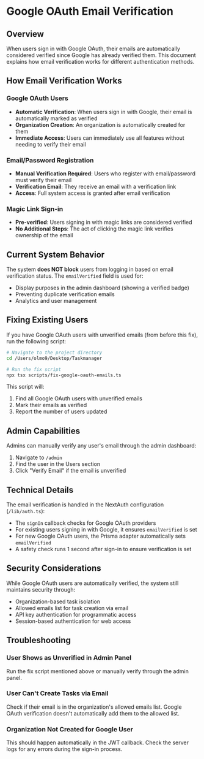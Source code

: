 # Google OAuth Email Verification

## Overview

When users sign in with Google OAuth, their emails are automatically considered verified since Google has already verified them. This document explains how email verification works for different authentication methods.

## How Email Verification Works

### Google OAuth Users
- **Automatic Verification**: When users sign in with Google, their email is automatically marked as verified
- **Organization Creation**: An organization is automatically created for them
- **Immediate Access**: Users can immediately use all features without needing to verify their email

### Email/Password Registration
- **Manual Verification Required**: Users who register with email/password must verify their email
- **Verification Email**: They receive an email with a verification link
- **Access**: Full system access is granted after email verification

### Magic Link Sign-in
- **Pre-verified**: Users signing in with magic links are considered verified
- **No Additional Steps**: The act of clicking the magic link verifies ownership of the email

## Current System Behavior

The system **does NOT block** users from logging in based on email verification status. The `emailVerified` field is used for:
- Display purposes in the admin dashboard (showing a verified badge)
- Preventing duplicate verification emails
- Analytics and user management

## Fixing Existing Users

If you have Google OAuth users with unverified emails (from before this fix), run the following script:

```bash
# Navigate to the project directory
cd /Users/olmo9/Desktop/Taskmanager

# Run the fix script
npx tsx scripts/fix-google-oauth-emails.ts
```

This script will:
1. Find all Google OAuth users with unverified emails
2. Mark their emails as verified
3. Report the number of users updated

## Admin Capabilities

Admins can manually verify any user's email through the admin dashboard:
1. Navigate to `/admin`
2. Find the user in the Users section
3. Click "Verify Email" if the email is unverified

## Technical Details

The email verification is handled in the NextAuth configuration (`/lib/auth.ts`):
- The `signIn` callback checks for Google OAuth providers
- For existing users signing in with Google, it ensures `emailVerified` is set
- For new Google OAuth users, the Prisma adapter automatically sets `emailVerified`
- A safety check runs 1 second after sign-in to ensure verification is set

## Security Considerations

While Google OAuth users are automatically verified, the system still maintains security through:
- Organization-based task isolation
- Allowed emails list for task creation via email
- API key authentication for programmatic access
- Session-based authentication for web access

## Troubleshooting

### User Shows as Unverified in Admin Panel
Run the fix script mentioned above or manually verify through the admin panel.

### User Can't Create Tasks via Email
Check if their email is in the organization's allowed emails list. Google OAuth verification doesn't automatically add them to the allowed list.

### Organization Not Created for Google User
This should happen automatically in the JWT callback. Check the server logs for any errors during the sign-in process.
